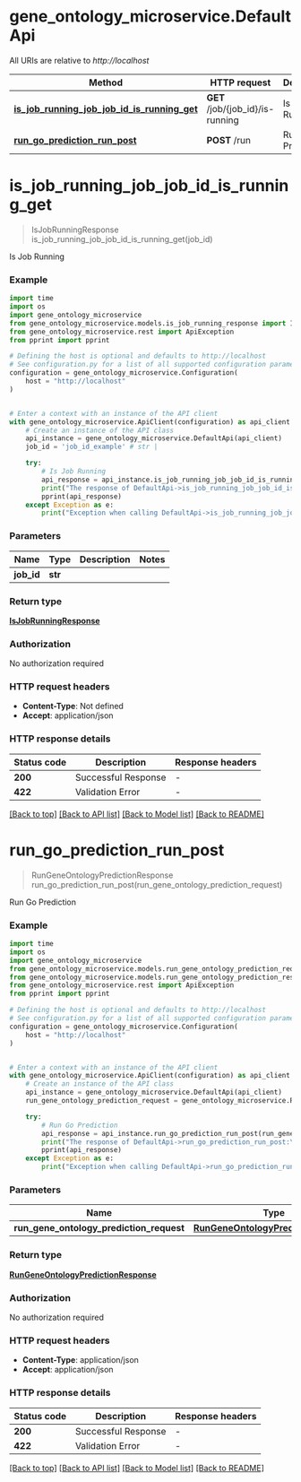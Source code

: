 # gene_ontology_microservice.DefaultApi

All URIs are relative to *http://localhost*

Method | HTTP request | Description
------------- | ------------- | -------------
[**is_job_running_job_job_id_is_running_get**](DefaultApi.md#is_job_running_job_job_id_is_running_get) | **GET** /job/{job_id}/is-running | Is Job Running
[**run_go_prediction_run_post**](DefaultApi.md#run_go_prediction_run_post) | **POST** /run | Run Go Prediction


# **is_job_running_job_job_id_is_running_get**
> IsJobRunningResponse is_job_running_job_job_id_is_running_get(job_id)

Is Job Running

### Example


```python
import time
import os
import gene_ontology_microservice
from gene_ontology_microservice.models.is_job_running_response import IsJobRunningResponse
from gene_ontology_microservice.rest import ApiException
from pprint import pprint

# Defining the host is optional and defaults to http://localhost
# See configuration.py for a list of all supported configuration parameters.
configuration = gene_ontology_microservice.Configuration(
    host = "http://localhost"
)


# Enter a context with an instance of the API client
with gene_ontology_microservice.ApiClient(configuration) as api_client:
    # Create an instance of the API class
    api_instance = gene_ontology_microservice.DefaultApi(api_client)
    job_id = 'job_id_example' # str | 

    try:
        # Is Job Running
        api_response = api_instance.is_job_running_job_job_id_is_running_get(job_id)
        print("The response of DefaultApi->is_job_running_job_job_id_is_running_get:\n")
        pprint(api_response)
    except Exception as e:
        print("Exception when calling DefaultApi->is_job_running_job_job_id_is_running_get: %s\n" % e)
```



### Parameters


Name | Type | Description  | Notes
------------- | ------------- | ------------- | -------------
 **job_id** | **str**|  | 

### Return type

[**IsJobRunningResponse**](IsJobRunningResponse.md)

### Authorization

No authorization required

### HTTP request headers

 - **Content-Type**: Not defined
 - **Accept**: application/json

### HTTP response details

| Status code | Description | Response headers |
|-------------|-------------|------------------|
**200** | Successful Response |  -  |
**422** | Validation Error |  -  |

[[Back to top]](#) [[Back to API list]](../README.md#documentation-for-api-endpoints) [[Back to Model list]](../README.md#documentation-for-models) [[Back to README]](../README.md)

# **run_go_prediction_run_post**
> RunGeneOntologyPredictionResponse run_go_prediction_run_post(run_gene_ontology_prediction_request)

Run Go Prediction

### Example


```python
import time
import os
import gene_ontology_microservice
from gene_ontology_microservice.models.run_gene_ontology_prediction_request import RunGeneOntologyPredictionRequest
from gene_ontology_microservice.models.run_gene_ontology_prediction_response import RunGeneOntologyPredictionResponse
from gene_ontology_microservice.rest import ApiException
from pprint import pprint

# Defining the host is optional and defaults to http://localhost
# See configuration.py for a list of all supported configuration parameters.
configuration = gene_ontology_microservice.Configuration(
    host = "http://localhost"
)


# Enter a context with an instance of the API client
with gene_ontology_microservice.ApiClient(configuration) as api_client:
    # Create an instance of the API class
    api_instance = gene_ontology_microservice.DefaultApi(api_client)
    run_gene_ontology_prediction_request = gene_ontology_microservice.RunGeneOntologyPredictionRequest() # RunGeneOntologyPredictionRequest | 

    try:
        # Run Go Prediction
        api_response = api_instance.run_go_prediction_run_post(run_gene_ontology_prediction_request)
        print("The response of DefaultApi->run_go_prediction_run_post:\n")
        pprint(api_response)
    except Exception as e:
        print("Exception when calling DefaultApi->run_go_prediction_run_post: %s\n" % e)
```



### Parameters


Name | Type | Description  | Notes
------------- | ------------- | ------------- | -------------
 **run_gene_ontology_prediction_request** | [**RunGeneOntologyPredictionRequest**](RunGeneOntologyPredictionRequest.md)|  | 

### Return type

[**RunGeneOntologyPredictionResponse**](RunGeneOntologyPredictionResponse.md)

### Authorization

No authorization required

### HTTP request headers

 - **Content-Type**: application/json
 - **Accept**: application/json

### HTTP response details

| Status code | Description | Response headers |
|-------------|-------------|------------------|
**200** | Successful Response |  -  |
**422** | Validation Error |  -  |

[[Back to top]](#) [[Back to API list]](../README.md#documentation-for-api-endpoints) [[Back to Model list]](../README.md#documentation-for-models) [[Back to README]](../README.md)

